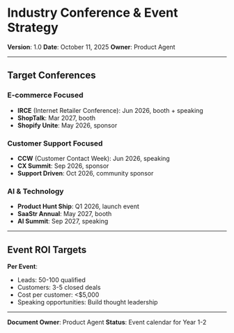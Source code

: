 # Industry Conference & Event Strategy

**Version**: 1.0
**Date**: October 11, 2025
**Owner**: Product Agent

---

## Target Conferences

### E-commerce Focused
- **IRCE** (Internet Retailer Conference): Jun 2026, booth + speaking
- **ShopTalk**: Mar 2027, booth
- **Shopify Unite**: May 2026, sponsor

### Customer Support Focused
- **CCW** (Customer Contact Week): Jun 2026, speaking
- **CX Summit**: Sep 2026, sponsor
- **Support Driven**: Oct 2026, community sponsor

### AI & Technology
- **Product Hunt Ship**: Q1 2026, launch event
- **SaaStr Annual**: May 2027, booth
- **AI Summit**: Sep 2027, speaking

---

## Event ROI Targets

**Per Event**:
- Leads: 50-100 qualified
- Customers: 3-5 closed deals
- Cost per customer: <$5,000
- Speaking opportunities: Build thought leadership

---

**Document Owner**: Product Agent
**Status**: Event calendar for Year 1-2

